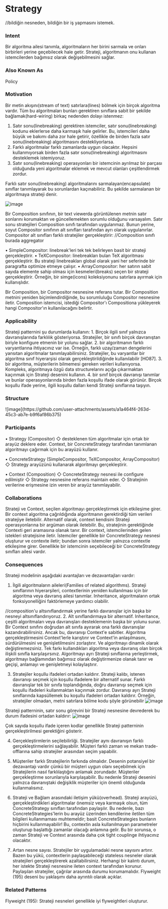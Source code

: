 <h1>Strategy</h1>
//bildiğin nesneden, bildiğin bir iş yapmasını istemek.

<h3>Intent</h3>
Bir algoritma ailesi tanımla, algoritmaların her birini sarmala ve onları birbirleri yerine geçebilecek hale getir. 
Strateji, algoritmanın onu kullanan istemcilerden bağımsız olarak değişebilmesini sağlar.

<h3>Also Known As</h3>
Policy

<h3>Motivation</h3>
Bir metin akışını(stream of text) satırlara(lines) bölmek için birçok algoritma vardır. Tüm bu algoritmaları bunları gerektiren sınıflara sabit bir şekilde bağlamak(hard-wiring) birkaç nedenden dolayı istenmez:

1. Satır sonu(linebreaking) gerektiren istemciler, satır sonu(linebreaking) kodunu eklerlerse daha karmaşık hale gelirler. 
   Bu, istemcileri daha büyük ve bakımı daha zor hale getirir, özellikle de birden fazla satır sonu(linebreaking) algoritmasını destekliyorlarsa.
2. Farklı algoritmalar farklı zamanlarda uygun olacaktır. Hepsini kullanmıyorsak birden fazla satır sonu(linebreaking) algoritmasını desteklemek istemiyoruz.
3. Satır sonu(linebreaking) operasyonları bir istemcinin ayrılmaz bir parçası olduğunda yeni algoritmalar eklemek ve mevcut olanları çeşitlendirmek zordur.

Farklı satır sonu(linebreaking) algoritmalarını sarmalayan(encapsulate) sınıflar tanımlayarak bu sorunlardan kaçınabiliriz. Bu şekilde sarmalanan bir algoritmaya strateji denir.

![image](https://github.com/user-attachments/assets/292bf34a-2f83-4828-8ee9-4e2b23f98a4e)

Bir Composition sınıfının, bir text viewerda görüntülenen metnin satır sonlarını korumaktan ve güncellemekten sorumlu olduğunu varsayalım. 
Satır sonu stratejileri Composition sınıfı tarafından uygulanmaz. Bunun yerine, soyut Compositor sınıfının alt sınıfları tarafından ayrı olarak uygulanırlar. Compositor alt sınıfları farklı stratejiler gerçekleştirir:
//Composition sınıfı burada aggregator

• SimpleCompositor: linebreak'leri tek tek belirleyen basit bir strateji gerçekleştirir.
• TeXCompositor: linebreakları bulan TeX algoritması gerçekleştirir. Bu strateji linebreakları global olarak yani her seferinde bir paragrafta optimize etmeye çalışır.
• ArrayCompositor: her satırın sabit sayıda elemente sahip olması için kesmeleri(breaks) seçen bir strateji gerçekleştirir. Örneğin, bir simge(icons) koleksiyonunu satırlara ayırmak için kullanışlıdır.

Bir Composition, bir Compositor nesnesine referans tutar. Bir Composition metnini yeniden biçimlendirdiğinde, bu sorumluluğu Compositor nesnesine iletir. Composition istemcisi, istediği Compositor'ı Compositiona yükleyerek hangi Compositor'ın kullanılacağını belirtir.

<h3>Applicability</h3>
Strateji patternini şu durumlarda kullanın:
1. Birçok ilgili sınıf yalnızca davranışlarında farklılık gösteriyorsa. Stratejiler, bir sınıfı birçok davranıştan biriyle konfigure etmenin bir yolunu sağlar.
2. bir algoritmanın farklı varyantlarına ihtiyacınız var ise. Örneğin, farklı uzay/zaman dengelerini yansıtan algoritmalar tanımlayabilirsiniz. Stratejiler, bu varyantlar bir algoritma sınıf hiyerarşisi olarak gerçekleştirildiğinde kullanılabilir [HO87].
3. bir algoritma, müşterilerin bilmemesi gereken verileri kullanıyorsa. Kompleks, algoritmaya özgü data structurelarını açığa çıkarmaktan kaçınmak için Strateji desenini kullanın.
4. bir sınıf birçok davranışı tanımlar ve bunlar operasyonlarında birden fazla koşullu ifade olarak görünür. Birçok koşullu ifade yerine, ilgili koşullu dalları kendi Strateji sınıflarına taşıyın.

<h3>Structure</h3>
![image](https://github.com/user-attachments/assets/a1a464f4-263d-45c3-ab7e-b9f6af86b375)

<h3>Participants</h3>
• Strategy (Compositor)
   ◇ desteklenen tüm algoritmalar için ortak bir arayüz deklere eder. Context, bir ConcreteStrategy tarafından tanımlanan algoritmayı çağırmak için bu arayüzü kullanır.

• ConcreteStrategy (SimpleCompositor, TeXCompositor, ArrayCompositor)
   ◇ Strategy arayüzünü kullanarak algoritmayı gerçekleştirir.

• Context (Composition)
   ◇ ConcreteStrategy nesnesi ile configure edilmiştir
   ◇ Strategy nesnesine referans maintain eder.
   ◇ Stratejinin verilerine erişmesine izin veren bir arayüz tanımlayabilir.

<h3>Collaborations</h3>
Strateji ve Context, seçilen algoritmayı gerçekleştirmek için etkileşime girer. Bir context algoritma çağrıldığında algoritmanın gerektirdiği tüm verileri stratejiye iletebilir. Alternatif olarak, context kendisini Strateji operasyonlarına bir argüman olarak iletebilir. Bu, stratejinin gerektiğinde Contexti geri aramasına olanak tanır.
Bir context, istemcilerinden gelen istekleri stratejisine iletir. İstemciler genellikle bir ConcreteStrategy nesnesi oluşturur ve contexte iletir; bundan sonra istemciler yalnızca contextle etkileşime girer. Genellikle bir istemcinin seçebileceği bir ConcreteStrategy sınıfları ailesi vardır.

<h3>Consequences</h3>
Strateji modelinin aşağıdaki avantajları ve dezavantajları vardır:

1. İlgili algoritmaların aileleri(Families of related algorithms). 
   Strateji sınıflarının hiyerarşileri, contextlerinin yeniden kullanılması için bir algoritma veya davranış ailesi tanımlar. Inheritance, algoritmaların ortak fonksiyonelliğini faktörlemeye yardımcı olabilir.

//composition'u altsınıflandırmak yerine farklı davranışlar için başka bir nesneyi altsınıflandırıyoruz.
2. Alt sınıflandırmaya bir alternatif. 
   Inheritance, çeşitli algoritmaları veya davranışları desteklemenin başka bir yolunu sunar. Bir Context sınıfını doğrudan alt sınıfa ayırarak ona farklı davranışlar kazandırabilirsiniz. Ancak bu, davranışı Context'e sabitler. Algoritma gerçekleştirmesini Context'lerle karıştırır ve Context'in anlaşılmasını, sürdürülmesini ve genişletilmesini zorlaştırır. Ve algoritmayı dinamik olarak değiştiremezsiniz. Tek farkı kullandıkları algoritma veya davranış olan birçok ilişkili sınıfla karşılaşırsınız. Algoritmayı ayrı Strateji sınıflarına yerleştirmek, algoritmayı bağlamından bağımsız olarak değiştirmenize olanak tanır ve geçişi, anlamayı ve genişletmeyi kolaylaştırır.

3. Stratejiler koşullu ifadeleri ortadan kaldırır. Strateji kalıbı, istenen davranışı seçmek için koşullu ifadelere bir alternatif sunar. Farklı davranışlar tek bir sınıfa toplandığında, doğru davranışı seçmek için koşullu ifadeleri kullanmaktan kaçınmak zordur. Davranışı ayrı Strateji sınıflarında kapsüllemek bu koşullu ifadeleri ortadan kaldırır. Örneğin, stratejiler olmadan, metni satırlara bölme kodu şöyle görünebilir
![image](https://github.com/user-attachments/assets/62ede15a-423a-48dd-b012-a41502d40cf5)

Strateji patterninin, satır sonu görevini bir Strateji nesnesine devrederek bu durum ifadesini ortadan kaldırır:
![image](https://github.com/user-attachments/assets/dabadbb4-c783-44ad-9f9b-eba4c6e6820f)

Çok sayıda koşullu ifade içeren kodlar genellikle Strateji patterninin gerçekleştirilmesi gerektiğini gösterir.

4. Gerçekleştirmlerin seçilebilirliği. Stratejiler aynı davranışın farklı gerçekleştirmelerini sağlayabilir. Müşteri farklı zaman ve mekan trade-offlarına sahip stratejiler arasından seçim yapabilir.

5. Müşteriler farklı Stratejilerin farkında olmalıdır. Desenin potansiyel bir dezavantajı vardır çünkü bir müşteri uygun olanı seçebilmek için Stratejilerin nasıl farklılaştığını anlamak zorundadır. Müşteriler gerçekleştirme sorunlarıyla karşılaşabilir. Bu nedenle Strateji desenini yalnızca davranıştaki değişiklik müşteriler için önemli olduğunda kullanmalısınız.

6. Strateji ve Bağlam arasındaki iletişim yükü(overhead). Strateji arayüzü, gerçekleştirdikleri algoritmalar önemsiz veya karmaşık olsun, tüm ConcreteStrategy sınıfları tarafından paylaşılır. Bu nedenle, bazı ConcreteStrategies'lerin bu arayüz üzerinden kendilerine iletilen tüm bilgileri kullanmaması muhtemeldir; basit ConcreteStrategies bunların hiçbirini kullanmayabilir! Bu, contextin asla kullanılmayan parametreler oluşturup başlattığı zamanlar olacağı anlamına gelir. Bu bir sorunsa, o zaman Strateji ve Context arasında daha çok tight couplinge ihtiyacınız olacaktır.

7. Artan nesne sayısı. Stratejiler bir uygulamadaki nesne sayısını artırır. Bazen bu yükü, contextlerin paylaşabileceği stateless nesneler olarak stratejileri gerçekleştirerek azaltabilirsiniz. Herhangi bir kalıntı durum, her istekte Strateji nesnesine ileten context tarafından korunur. Paylaşılan stratejiler, çağrılar arasında durumu korumamalıdır. Flyweight (195) deseni bu yaklaşımı daha ayrıntılı olarak açıklar.

<h3>Related Patterns</h3>
Flyweight (195): Strateji nesneleri genellikle iyi flyweightleri oluşturur.












